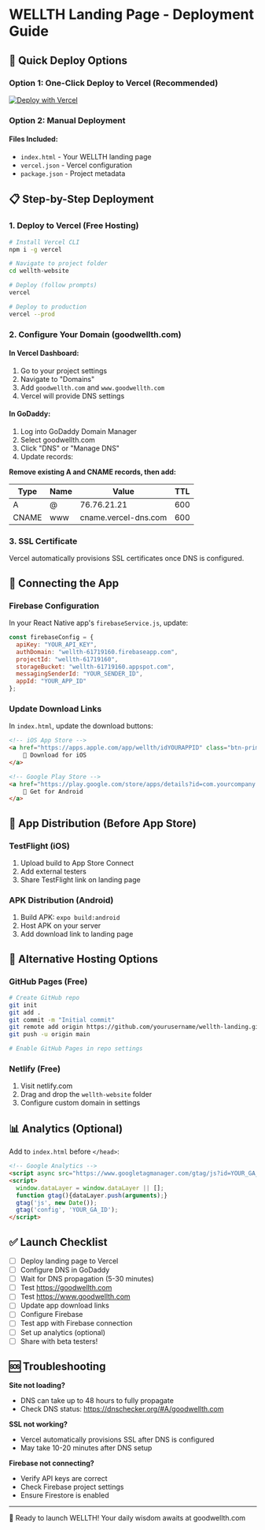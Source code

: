 # WELLTH Landing Page - Deployment Guide

## 🚀 Quick Deploy Options

### Option 1: One-Click Deploy to Vercel (Recommended)
[![Deploy with Vercel](https://vercel.com/button)](https://vercel.com/new/clone?repository-url=https://github.com/yourusername/wellth-landing)

### Option 2: Manual Deployment

#### Files Included:
- `index.html` - Your WELLTH landing page
- `vercel.json` - Vercel configuration
- `package.json` - Project metadata

## 📋 Step-by-Step Deployment

### 1. Deploy to Vercel (Free Hosting)

```bash
# Install Vercel CLI
npm i -g vercel

# Navigate to project folder
cd wellth-website

# Deploy (follow prompts)
vercel

# Deploy to production
vercel --prod
```

### 2. Configure Your Domain (goodwellth.com)

#### In Vercel Dashboard:
1. Go to your project settings
2. Navigate to "Domains"
3. Add `goodwellth.com` and `www.goodwellth.com`
4. Vercel will provide DNS settings

#### In GoDaddy:
1. Log into GoDaddy Domain Manager
2. Select goodwellth.com
3. Click "DNS" or "Manage DNS"
4. Update records:

**Remove existing A and CNAME records, then add:**

| Type | Name | Value | TTL |
|------|------|-------|-----|
| A | @ | 76.76.21.21 | 600 |
| CNAME | www | cname.vercel-dns.com | 600 |

### 3. SSL Certificate
Vercel automatically provisions SSL certificates once DNS is configured.

## 🔗 Connecting the App

### Firebase Configuration
In your React Native app's `firebaseService.js`, update:

```javascript
const firebaseConfig = {
  apiKey: "YOUR_API_KEY",
  authDomain: "wellth-61719160.firebaseapp.com",
  projectId: "wellth-61719160",
  storageBucket: "wellth-61719160.appspot.com",
  messagingSenderId: "YOUR_SENDER_ID",
  appId: "YOUR_APP_ID"
};
```

### Update Download Links
In `index.html`, update the download buttons:

```html
<!-- iOS App Store -->
<a href="https://apps.apple.com/app/wellth/idYOURAPPID" class="btn-primary">
    🍎 Download for iOS
</a>

<!-- Google Play Store -->
<a href="https://play.google.com/store/apps/details?id=com.yourcompany.wellth" class="btn-primary">
    🤖 Get for Android
</a>
```

## 📱 App Distribution (Before App Store)

### TestFlight (iOS)
1. Upload build to App Store Connect
2. Add external testers
3. Share TestFlight link on landing page

### APK Distribution (Android)
1. Build APK: `expo build:android`
2. Host APK on your server
3. Add download link to landing page

## 🎯 Alternative Hosting Options

### GitHub Pages (Free)
```bash
# Create GitHub repo
git init
git add .
git commit -m "Initial commit"
git remote add origin https://github.com/yourusername/wellth-landing.git
git push -u origin main

# Enable GitHub Pages in repo settings
```

### Netlify (Free)
1. Visit netlify.com
2. Drag and drop the `wellth-website` folder
3. Configure custom domain in settings

## 📊 Analytics (Optional)

Add to `index.html` before `</head>`:

```html
<!-- Google Analytics -->
<script async src="https://www.googletagmanager.com/gtag/js?id=YOUR_GA_ID"></script>
<script>
  window.dataLayer = window.dataLayer || [];
  function gtag(){dataLayer.push(arguments);}
  gtag('js', new Date());
  gtag('config', 'YOUR_GA_ID');
</script>
```

## ✅ Launch Checklist

- [ ] Deploy landing page to Vercel
- [ ] Configure DNS in GoDaddy
- [ ] Wait for DNS propagation (5-30 minutes)
- [ ] Test https://goodwellth.com
- [ ] Test https://www.goodwellth.com
- [ ] Update app download links
- [ ] Configure Firebase
- [ ] Test app with Firebase connection
- [ ] Set up analytics (optional)
- [ ] Share with beta testers!

## 🆘 Troubleshooting

**Site not loading?**
- DNS can take up to 48 hours to fully propagate
- Check DNS status: https://dnschecker.org/#A/goodwellth.com

**SSL not working?**
- Vercel automatically provisions SSL after DNS is configured
- May take 10-20 minutes after DNS setup

**Firebase not connecting?**
- Verify API keys are correct
- Check Firebase project settings
- Ensure Firestore is enabled

---

🦉 Ready to launch WELLTH! Your daily wisdom awaits at goodwellth.com